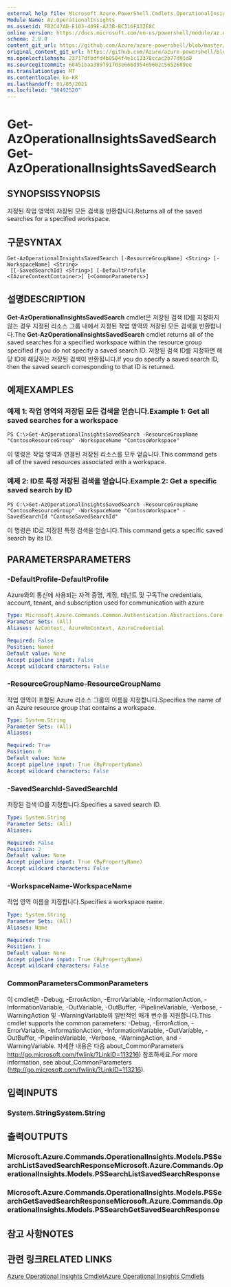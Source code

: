 ```yaml
---
external help file: Microsoft.Azure.PowerShell.Cmdlets.OperationalInsights.dll-Help.xml
Module Name: Az.OperationalInsights
ms.assetid: FB2C47AD-E103-409E-A23B-BC316FA32E8C
online version: https://docs.microsoft.com/en-us/powershell/module/az.operationalinsights/get-azoperationalinsightssavedsearch
schema: 2.0.0
content_git_url: https://github.com/Azure/azure-powershell/blob/master/src/OperationalInsights/OperationalInsights/help/Get-AzOperationalInsightsSavedSearch.md
original_content_git_url: https://github.com/Azure/azure-powershell/blob/master/src/OperationalInsights/OperationalInsights/help/Get-AzOperationalInsightsSavedSearch.md
ms.openlocfilehash: 23717dfbdfd4b0504f4e1c13378ccac2b77d91d0
ms.sourcegitcommit: 68451baa389791703e666d95469602c5652609ee
ms.translationtype: MT
ms.contentlocale: ko-KR
ms.lasthandoff: 01/05/2021
ms.locfileid: "98492520"
---
```

# <span data-ttu-id="7d274-101">Get-AzOperationalInsightsSavedSearch</span><span class="sxs-lookup"><span data-stu-id="7d274-101">Get-AzOperationalInsightsSavedSearch</span></span>

## <span data-ttu-id="7d274-102">SYNOPSIS</span><span class="sxs-lookup"><span data-stu-id="7d274-102">SYNOPSIS</span></span>
<span data-ttu-id="7d274-103">지정된 작업 영역의 저장된 모든 검색을 반환합니다.</span><span class="sxs-lookup"><span data-stu-id="7d274-103">Returns all of the saved searches for a specified workspace.</span></span>

## <span data-ttu-id="7d274-104">구문</span><span class="sxs-lookup"><span data-stu-id="7d274-104">SYNTAX</span></span>

```
Get-AzOperationalInsightsSavedSearch [-ResourceGroupName] <String> [-WorkspaceName] <String>
 [[-SavedSearchId] <String>] [-DefaultProfile <IAzureContextContainer>] [<CommonParameters>]
```

## <span data-ttu-id="7d274-105">설명</span><span class="sxs-lookup"><span data-stu-id="7d274-105">DESCRIPTION</span></span>
<span data-ttu-id="7d274-106">**Get-AzOperationalInsightsSavedSearch** cmdlet은 저장된 검색 ID를 지정하지 않는 경우 지정된 리소스 그룹 내에서 지정된 작업 영역의 저장된 모든 검색을 반환합니다.</span><span class="sxs-lookup"><span data-stu-id="7d274-106">The **Get-AzOperationalInsightsSavedSearch** cmdlet returns all of the saved searches for a specified workspace within the resource group specified if you do not specify a saved search ID.</span></span>
<span data-ttu-id="7d274-107">저장된 검색 ID를 지정하면 해당 ID에 해당하는 저장된 검색이 반환됩니다.</span><span class="sxs-lookup"><span data-stu-id="7d274-107">If you do specify a saved search ID, then the saved search corresponding to that ID is returned.</span></span>

## <span data-ttu-id="7d274-108">예제</span><span class="sxs-lookup"><span data-stu-id="7d274-108">EXAMPLES</span></span>

### <span data-ttu-id="7d274-109">예제 1: 작업 영역의 저장된 모든 검색을 얻습니다.</span><span class="sxs-lookup"><span data-stu-id="7d274-109">Example 1: Get all saved searches for a workspace</span></span>
```
PS C:\>Get-AzOperationalInsightsSavedSearch -ResourceGroupName "ContosoResourceGroup" -WorkspaceName "ContosoWorkspace"
```

<span data-ttu-id="7d274-110">이 명령은 작업 영역과 연결된 저장된 리소스를 모두 얻습니다.</span><span class="sxs-lookup"><span data-stu-id="7d274-110">This command gets all of the saved resources associated with a workspace.</span></span>

### <span data-ttu-id="7d274-111">예제 2: ID로 특정 저장된 검색을 얻습니다.</span><span class="sxs-lookup"><span data-stu-id="7d274-111">Example 2: Get a specific saved search by ID</span></span>
```
PS C:\>Get-AzOperationalInsightsSavedSearch -ResourceGroupName "ContosoResourceGroup" -WorkspaceName "ContosoWorkspace" -SavedSearchId "ContosoSavedSearchId"
```

<span data-ttu-id="7d274-112">이 명령은 ID로 저장된 특정 검색을 얻습니다.</span><span class="sxs-lookup"><span data-stu-id="7d274-112">This command gets a specific saved search by its ID.</span></span>

## <span data-ttu-id="7d274-113">PARAMETERS</span><span class="sxs-lookup"><span data-stu-id="7d274-113">PARAMETERS</span></span>

### <span data-ttu-id="7d274-114">-DefaultProfile</span><span class="sxs-lookup"><span data-stu-id="7d274-114">-DefaultProfile</span></span>
<span data-ttu-id="7d274-115">Azure와의 통신에 사용되는 자격 증명, 계정, 테넌트 및 구독</span><span class="sxs-lookup"><span data-stu-id="7d274-115">The credentials, account, tenant, and subscription used for communication with azure</span></span>

```yaml
Type: Microsoft.Azure.Commands.Common.Authentication.Abstractions.Core.IAzureContextContainer
Parameter Sets: (All)
Aliases: AzContext, AzureRmContext, AzureCredential

Required: False
Position: Named
Default value: None
Accept pipeline input: False
Accept wildcard characters: False
```

### <span data-ttu-id="7d274-116">-ResourceGroupName</span><span class="sxs-lookup"><span data-stu-id="7d274-116">-ResourceGroupName</span></span>
<span data-ttu-id="7d274-117">작업 영역이 포함된 Azure 리소스 그룹의 이름을 지정합니다.</span><span class="sxs-lookup"><span data-stu-id="7d274-117">Specifies the name of an Azure resource group that contains a workspace.</span></span>

```yaml
Type: System.String
Parameter Sets: (All)
Aliases:

Required: True
Position: 0
Default value: None
Accept pipeline input: True (ByPropertyName)
Accept wildcard characters: False
```

### <span data-ttu-id="7d274-118">-SavedSearchId</span><span class="sxs-lookup"><span data-stu-id="7d274-118">-SavedSearchId</span></span>
<span data-ttu-id="7d274-119">저장된 검색 ID를 지정합니다.</span><span class="sxs-lookup"><span data-stu-id="7d274-119">Specifies a saved search ID.</span></span>

```yaml
Type: System.String
Parameter Sets: (All)
Aliases:

Required: False
Position: 2
Default value: None
Accept pipeline input: True (ByPropertyName)
Accept wildcard characters: False
```

### <span data-ttu-id="7d274-120">-WorkspaceName</span><span class="sxs-lookup"><span data-stu-id="7d274-120">-WorkspaceName</span></span>
<span data-ttu-id="7d274-121">작업 영역 이름을 지정합니다.</span><span class="sxs-lookup"><span data-stu-id="7d274-121">Specifies a workspace name.</span></span>

```yaml
Type: System.String
Parameter Sets: (All)
Aliases: Name

Required: True
Position: 1
Default value: None
Accept pipeline input: True (ByPropertyName)
Accept wildcard characters: False
```

### <span data-ttu-id="7d274-122">CommonParameters</span><span class="sxs-lookup"><span data-stu-id="7d274-122">CommonParameters</span></span>
<span data-ttu-id="7d274-123">이 cmdlet은 -Debug, -ErrorAction, -ErrorVariable, -InformationAction, -InformationVariable, -OutVariable, -OutBuffer, -PipelineVariable, -Verbose, -WarningAction 및 -WarningVariable의 일반적인 매개 변수를 지원합니다.</span><span class="sxs-lookup"><span data-stu-id="7d274-123">This cmdlet supports the common parameters: -Debug, -ErrorAction, -ErrorVariable, -InformationAction, -InformationVariable, -OutVariable, -OutBuffer, -PipelineVariable, -Verbose, -WarningAction, and -WarningVariable.</span></span> <span data-ttu-id="7d274-124">자세한 내용은 다음 about_CommonParameters http://go.microsoft.com/fwlink/?LinkID=113216) 참조하세요.</span><span class="sxs-lookup"><span data-stu-id="7d274-124">For more information, see about_CommonParameters (http://go.microsoft.com/fwlink/?LinkID=113216).</span></span>

## <span data-ttu-id="7d274-125">입력</span><span class="sxs-lookup"><span data-stu-id="7d274-125">INPUTS</span></span>

### <span data-ttu-id="7d274-126">System.String</span><span class="sxs-lookup"><span data-stu-id="7d274-126">System.String</span></span>

## <span data-ttu-id="7d274-127">출력</span><span class="sxs-lookup"><span data-stu-id="7d274-127">OUTPUTS</span></span>

### <span data-ttu-id="7d274-128">Microsoft.Azure.Commands.OperationalInsights.Models.PSSearchListSavedSearchResponse</span><span class="sxs-lookup"><span data-stu-id="7d274-128">Microsoft.Azure.Commands.OperationalInsights.Models.PSSearchListSavedSearchResponse</span></span>

### <span data-ttu-id="7d274-129">Microsoft.Azure.Commands.OperationalInsights.Models.PSSearchGetSavedSearchResponse</span><span class="sxs-lookup"><span data-stu-id="7d274-129">Microsoft.Azure.Commands.OperationalInsights.Models.PSSearchGetSavedSearchResponse</span></span>

## <span data-ttu-id="7d274-130">참고 사항</span><span class="sxs-lookup"><span data-stu-id="7d274-130">NOTES</span></span>

## <span data-ttu-id="7d274-131">관련 링크</span><span class="sxs-lookup"><span data-stu-id="7d274-131">RELATED LINKS</span></span>

[<span data-ttu-id="7d274-132">Azure Operational Insights Cmdlet</span><span class="sxs-lookup"><span data-stu-id="7d274-132">Azure Operational Insights Cmdlets</span></span>](./Az.OperationalInsights.md)


